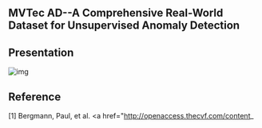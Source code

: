 ## MVTec AD--A Comprehensive Real-World Dataset for Unsupervised Anomaly Detection

## Presentation
![img](./imgs/001.png)

## Reference
[1] Bergmann, Paul, et al. <a href="http://openaccess.thecvf.com/content_